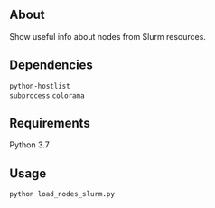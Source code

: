## About
Show useful info about nodes from Slurm resources.

## Dependencies
`python-hostlist`  
`subprocess`
`colorama`

## Requirements
Python 3.7

## Usage
`python load_nodes_slurm.py`
